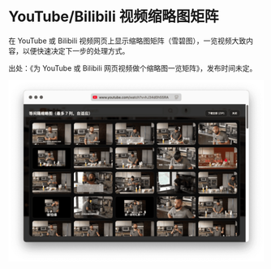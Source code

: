 # YouTube/Bilibili 视频缩略图矩阵

在 YouTube 或 Bilibili 视频网页上显示缩略图矩阵（雪碧图），一览视频大致内容，以便快速决定下一步的处理方式。

出处：《为 YouTube 或 Bilibili 网页视频做个缩略图一览矩阵》，发布时间未定。

![img](img.png)